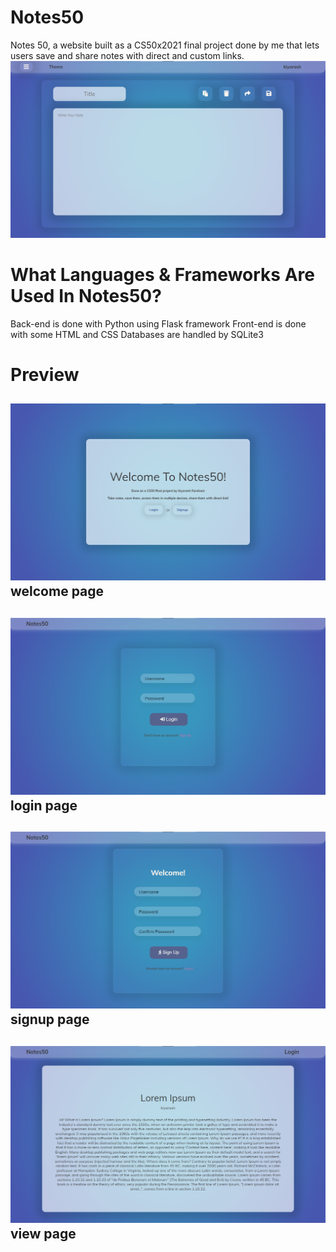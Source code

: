 # Notes50
Notes 50, a website built as a CS50x2021 final project done by me that lets users save and share notes with direct and custom links.
![Main Page of Notes50](https://github.com/KiyarashFarahani/Notes50/blob/main/ScreenShots/main-page.png)

# What Languages & Frameworks Are Used In Notes50?
  Back-end is done with Python using Flask framework
  Front-end is done with some HTML and CSS
  Databases are handled by SQLite3
  
# Preview
![Welcome Page](https://github.com/KiyarashFarahani/Notes50/blob/main/ScreenShots/welcome-page.png)
welcome page
--------------------------------
![Login Page](https://github.com/KiyarashFarahani/Notes50/blob/main/ScreenShots/login-page.png)
login page
--------------------------------
![Signup Page](https://github.com/KiyarashFarahani/Notes50/blob/main/ScreenShots/signup-page.png)
signup page
--------------------------------
![View Page](https://github.com/KiyarashFarahani/Notes50/blob/main/ScreenShots/viewers-page.png)
view page
--------------------------------


